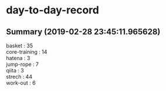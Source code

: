 # day-to-day-record  
## Summary  (2019-02-28 23:45:11.965628)  
basket : 35  
core-training : 14  
hatena : 3  
jump-rope : 7  
qiita : 3  
strech : 44  
work-out : 6  
